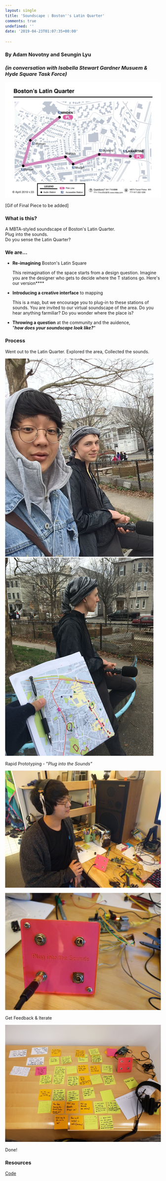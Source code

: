 ```yaml
---
layout: single
title: 'Soundscape : Boston''s Latin Quarter'
comments: true
undefined: ''
date: '2019-04-23T01:07:35+00:00'

---
```

### By Adam Novotny and Seungin Lyu

### _(in conversation with Isabella Stewart Gardner Musuem & Hyde Square Task Force)_

![](/uploads/v1.3.png)

\[Gif of Final Piece to be added\]

### What is this?

A MBTA-styled soundscape of Boston's Latin Quarter.  
Plug into the sounds.  
Do you sense the Latin Quarter?

### We are...

* **Re-imagining** Boston's Latin Square

  This reimagination of the space starts from a design question. Imagine you are the designer who gets to decide where the T stations go. Here's our version****
* **Introducing a creative interface** to mapping

  This is a map, but we encourage you to plug-in to these stations of sounds. You are invited to our virtual soundscape of the area. Do you hear anything farmiliar? Do you wonder where the place is?
* **Throwing a question** at the community and the auidence,  
  "**_how does your soundscape look like?_**"

### Process

Went out to the Latin Quarter. Explored the area, Collected the sounds.

![](/uploads/IMG_4253.png)![](/uploads/IMG_4250.png)

Rapid Prototyping - "_Plug into the Sounds"_

![](/uploads/IMG_20190422_162341.jpg)

![](/uploads/IMG_20190422_162400.jpg)

Get Feedback & Iterate

![](/uploads/20190424_121109.jpg)

Done!

### Resources

[Code](https://github.com/labseven/soundscape)